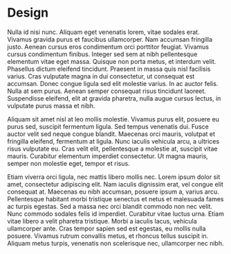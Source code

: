 # Design

Nulla id nisi nunc. Aliquam eget venenatis lorem, vitae sodales erat. Vivamus gravida purus et faucibus ullamcorper. Nam accumsan fringilla justo. Aenean cursus eros condimentum orci porttitor feugiat. Vivamus cursus condimentum finibus. Integer sed sem at nibh pellentesque elementum vitae eget massa. Quisque non porta metus, et interdum velit. Phasellus dictum eleifend tincidunt. Praesent in massa quis nisl facilisis varius. Cras vulputate magna in dui consectetur, ut consequat est accumsan. Donec congue ligula sed elit molestie varius. In ac auctor felis. Nulla at sem purus. Aenean semper consequat risus tincidunt laoreet. Suspendisse eleifend, elit at gravida pharetra, nulla augue cursus lectus, in vulputate purus massa et nibh.

Aliquam sit amet nisl at leo mollis molestie. Vivamus purus elit, posuere eu purus sed, suscipit fermentum ligula. Sed tempus venenatis dui. Fusce auctor velit sed neque congue blandit. Maecenas orci mauris, volutpat et fringilla eleifend, fermentum at ligula. Nunc iaculis vehicula arcu, a ultrices risus vulputate eu. Cras velit elit, pellentesque a molestie at, suscipit vitae mauris. Curabitur elementum imperdiet consectetur. Ut magna mauris, semper non molestie eget, tempor et risus.

Etiam viverra orci ligula, nec mattis libero mollis nec. Lorem ipsum dolor sit amet, consectetur adipiscing elit. Nam iaculis dignissim erat, vel congue elit consequat at. Maecenas eu nibh accumsan, posuere ipsum a, varius arcu. Pellentesque habitant morbi tristique senectus et netus et malesuada fames ac turpis egestas. Sed a massa nec orci blandit commodo non nec velit. Nunc commodo sodales felis id imperdiet. Curabitur vitae luctus urna. Etiam vitae libero a velit pharetra tristique. Morbi a iaculis lacus, vehicula ullamcorper ante. Cras tempor sapien sed est egestas, eu mollis nulla posuere. Vivamus rutrum convallis metus, et rhoncus tellus suscipit in. Aliquam metus turpis, venenatis non scelerisque nec, ullamcorper nec nibh.